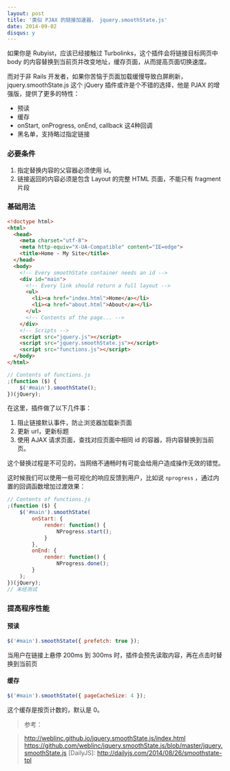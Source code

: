 ```yaml
---
layout: post
title: '类似 PJAX 的链接加速器， jquery.smoothState.js'
date: 2014-09-02
disqus: y
---
```



如果你是 Rubyist，应该已经接触过 Turbolinks，这个插件会将链接目标网页中 body 的内容替换到当前页并改变地址，缓存页面，从而提高页面切换速度。

而对于非 Rails 开发者，如果你苦恼于页面加载缓慢导致白屏刷新，jquery.smoothState.js  这个 jQuery 插件或许是个不错的选择，他是 PJAX 的增强版，提供了更多的特性：

* 预读
* 缓存
* onStart, onProgress, onEnd, callback 这4种回调
* 黑名单，支持略过指定链接


### 必要条件

1. 指定替换内容的父容器必须使用 id。
2. 链接返回的内容必须是包含 Layout 的完整 HTML 页面，不能只有 fragment 片段


### 基础用法

```html
<!doctype html>
<html>
  <head>
    <meta charset="utf-8">
    <meta http-equiv="X-UA-Compatible" content="IE=edge">
    <title>Home - My Site</title>
  </head>
  <body>
    <!-- Every smoothState container needs an id -->
    <div id="main">
      <!-- Every link should return a full layout -->
      <ul>
        <li><a href="index.html">Home</a></li>
        <li><a href="about.html">About</a></li>
      </ul>
      <!-- Contents of the page... -->
    </div>
    <!-- Scripts -->
    <script src="jquery.js"></script> 
    <script src="jquery.smoothState.js"></script>
    <script src="functions.js"></script>
  </body>
</html>
```

```javascript
// Contents of functions.js
;(function ($) {
    $('#main').smoothState();
})(jQuery);
```

在这里，插件做了以下几件事：

1. 阻止链接默认事件，防止浏览器加载新页面
2. 更新 url，更新标题
3. 使用 AJAX 请求页面，查找对应页面中相同 id 的容器，将内容替换到当前页。

这个替换过程是不可见的，当网络不通畅时有可能会给用户造成操作无效的错觉。

这时候我们可以使用一些可视化的响应反馈到用户，比如说 `nprogress` ，通过内置的回调函数增加过渡效果：


```javascript
// Contents of functions.js
;(function ($) {
    $('#main').smoothState(
    	onStart: {
        	render: function() {
        		NProgress.start();
        	}
        },
        onEnd: {
        	render: function() {
            	NProgress.done();
        }
    );
})(jQuery);
// 未经测试
```

### 提高程序性能


#### 预读

```javascript
$('#main').smoothState({ prefetch: true });
```
当用户在链接上悬停 200ms 到 300ms 时，插件会预先读取内容，再在点击时替换到当前页

#### 缓存

```javascript
$('#main').smoothState({ pageCacheSize: 4 });
```
这个缓存是按页计数的，默认是 0。


> 参考：

> http://weblinc.github.io/jquery.smoothState.js/index.html
> https://github.com/weblinc/jquery.smoothState.js/blob/master/jquery.smoothState.js
> [DailyJS]: http://dailyjs.com/2014/08/26/smoothstate-tpl